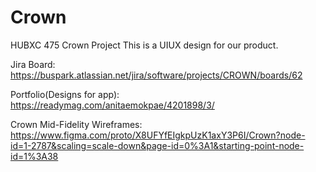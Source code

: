 # Crown
HUBXC 475 Crown Project
This is a UIUX design for our product.

Jira Board: https://buspark.atlassian.net/jira/software/projects/CROWN/boards/62

Portfolio(Designs for app): https://readymag.com/anitaemokpae/4201898/3/

Crown Mid-Fidelity Wireframes: https://www.figma.com/proto/X8UFYfEIgkpUzK1axY3P6I/Crown?node-id=1-2787&scaling=scale-down&page-id=0%3A1&starting-point-node-id=1%3A38

